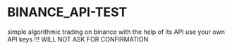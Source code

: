 # BINANCE_API-TEST
simple algorithmic trading on binance with the help of its API
use your own API keys
!!! WILL NOT ASK FOR CONFIRMATION
